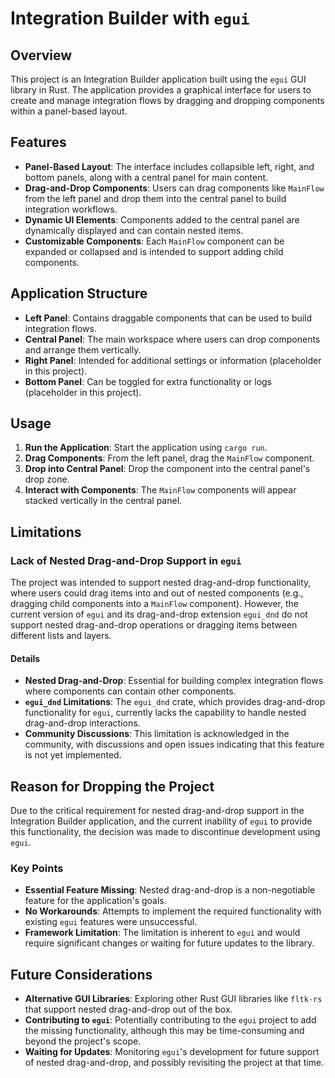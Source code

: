 # Integration Builder with `egui`

## Overview

This project is an Integration Builder application built using the `egui` GUI library in Rust. The application provides a graphical interface for users to create and manage integration flows by dragging and dropping components within a panel-based layout.

## Features

- **Panel-Based Layout**: The interface includes collapsible left, right, and bottom panels, along with a central panel for main content.
- **Drag-and-Drop Components**: Users can drag components like `MainFlow` from the left panel and drop them into the central panel to build integration workflows.
- **Dynamic UI Elements**: Components added to the central panel are dynamically displayed and can contain nested items.
- **Customizable Components**: Each `MainFlow` component can be expanded or collapsed and is intended to support adding child components.

## Application Structure

- **Left Panel**: Contains draggable components that can be used to build integration flows.
- **Central Panel**: The main workspace where users can drop components and arrange them vertically.
- **Right Panel**: Intended for additional settings or information (placeholder in this project).
- **Bottom Panel**: Can be toggled for extra functionality or logs (placeholder in this project).

## Usage

1. **Run the Application**: Start the application using `cargo run`.
2. **Drag Components**: From the left panel, drag the `MainFlow` component.
3. **Drop into Central Panel**: Drop the component into the central panel's drop zone.
4. **Interact with Components**: The `MainFlow` components will appear stacked vertically in the central panel.

## Limitations

### Lack of Nested Drag-and-Drop Support in `egui`

The project was intended to support nested drag-and-drop functionality, where users could drag items into and out of nested components (e.g., dragging child components into a `MainFlow` component). However, the current version of `egui` and its drag-and-drop extension `egui_dnd` do not support nested drag-and-drop operations or dragging items between different lists and layers.

#### Details
- **Nested Drag-and-Drop**: Essential for building complex integration flows where components can contain other components.
- **`egui_dnd` Limitations**: The `egui_dnd` crate, which provides drag-and-drop functionality for `egui`, currently lacks the capability to handle nested drag-and-drop interactions.
- **Community Discussions**: This limitation is acknowledged in the community, with discussions and open issues indicating that this feature is not yet implemented.

## Reason for Dropping the Project

Due to the critical requirement for nested drag-and-drop support in the Integration Builder application, and the current inability of `egui` to provide this functionality, the decision was made to discontinue development using `egui`.

### Key Points
- **Essential Feature Missing**: Nested drag-and-drop is a non-negotiable feature for the application's goals.
- **No Workarounds**: Attempts to implement the required functionality with existing `egui` features were unsuccessful.
- **Framework Limitation**: The limitation is inherent to `egui` and would require significant changes or waiting for future updates to the library.

## Future Considerations

- **Alternative GUI Libraries**: Exploring other Rust GUI libraries like `fltk-rs` that support nested drag-and-drop out of the box.
- **Contributing to `egui`**: Potentially contributing to the `egui` project to add the missing functionality, although this may be time-consuming and beyond the project's scope.
- **Waiting for Updates**: Monitoring `egui`'s development for future support of nested drag-and-drop, and possibly revisiting the project at that time.
